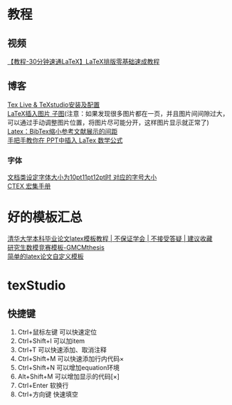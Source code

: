 # 教程
## 视频
[【教程-30分钟速通LaTeX】LaTeX排版零基础速成教程](https://www.bilibili.com/video/BV1Mc411S75c)
## 博客
[Tex Live & TeXstudio安装及配置](https://blog.csdn.net/weixin_42468475/article/details/108888966)  
[LaTeX插入图片 子图](https://blog.csdn.net/gsgbgxp/article/details/129655879)(注意：如果发现很多图片都在一页，并且图片间间隙过大，可以通过手动调整图片位置，将图片尽可能分开，这样图片显示就正常了)  
[Latex：BibTex缩小参考文献展示的间距](https://blog.csdn.net/weixin_40520963/article/details/105137544)  
[手把手教你在 PPT中插入 LaTex 数学公式](https://blog.csdn.net/itnerd/article/details/106891793)  

### 字体
[文档类设定字体大小为10pt11pt12pt时 对应的字号大小](https://pinvondev.github.io/blog/Latex/2018/11/19/ubuntu-%E4%B8%AD%E4%BD%BF%E7%94%A8-latex-%E6%8E%92%E7%89%88/%20Or%20/blog/Latex/ubuntu-%E4%B8%AD%E4%BD%BF%E7%94%A8-latex-%E6%8E%92%E7%89%88/)  
[CTEX 宏集手册](https://mirrors.ibiblio.org/CTAN/language/chinese/ctex/ctex.pdf)  
# 好的模板汇总
[清华大学本科毕业论文latex模板教程 | 不保证学会 | 不接受答疑 | 建议收藏](https://www.bilibili.com/video/BV1s5411Q76P)  
[研究生数模竞赛模板-GMCMthesis](https://github.com/latexstudio/GMCMthesis)  
[简单的latex论文自定义模板](https://zhuanlan.zhihu.com/p/664379742)  
# texStudio
## 快捷键
1. Ctrl+鼠标左键 可以快速定位
2. Ctrl+Shift+I 可以加item
3. Ctrl+T 可以快速添加、取消注释
4. Ctrl+Shift+M 可以快速添加行内代码$×$
5. Ctrl+Shift+N 可以增加equation环境
6. Alt+Shift+M 可以增加显示的代码\[×\]
7. Ctrl+Enter 软换行
8. Ctrl+方向键 快速填空